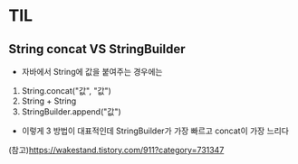 # TIL


## String concat VS StringBuilder 
- 자바에서 String에 값을 붙여주는 경우에는
1. String.concat("값", "값")
2. String + String
3. StringBuilder.append("값")
- 이렇게 3 방법이 대표적인데 StringBuilder가 가장 빠르고 concat이 가장 느리다

 (참고)https://wakestand.tistory.com/911?category=731347



